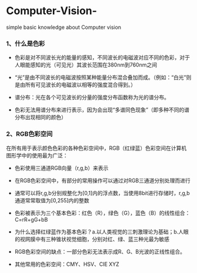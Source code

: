 # Computer-Vision-
simple basic knowledge about Computer vision

### 1、什么是色彩

- 色彩是对不同波长光的能量的感知，不同波长的电磁波对应不同的色彩，对于人眼能感知的光（可见光）其波长范围在380nm到760nm之间

- “光”是由不同波长的电磁波按照某种能量分布混合叠加而成。（例如：“白光”则是由所有可见波长的电磁波以相等的强度混合得到。）

- 谱分布：光在各个可见波长的分量的强度分布函数称为光的谱分布。

- 色彩无法用谱分布来进行表示，因为会出现“多谱同色现象”（即多种不同的谱分布出现相同的颜色）

### 2、RGB色彩空间

在所有用于表示颜色色彩的各种色彩空间中，RGB（红绿蓝）色彩空间在计算机图形学中的使用最为广泛：

- 色彩使用三通道RGB向量（r,g,b）来表示

- 在RGB色彩空间中，有部分的常用操作可以通过对RGB三通道分别处理而进行

- 通常可以将r,g,b分别规整化为[0,1]内的浮点数，当使用8bit进行存储时，r,g,b通道常常取值为[0,255]内的整数

- 色彩被表示为三个基本色彩：红色（R），绿色（G），蓝色（B）的线性组合：C=rR+gG+bB

- 为什么选择红绿蓝作为基本色彩？a.以人类视觉的三刺激理论为基础；b.人眼的视网膜中有三种锥状视觉细胞，分别对红、绿、蓝三种光最为敏感

- RGB色彩空间的缺点：一部分色彩无法表示成R、G、B光波的正线性组合。

- 其他常用的色彩空间：CMY、HSV、CIE XYZ


